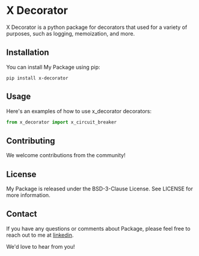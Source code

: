 # X Decorator

X Decorator is a python package for decorators that used for a variety of purposes, such as logging, memoization, and
more.

## Installation

You can install My Package using pip:

```shell
pip install x-decorator
```

## Usage

Here's an examples of how to use x_decorator decorators:

```python
from x_decorator import x_circuit_breaker

```

## Contributing

We welcome contributions from the community!

## License

My Package is released under the BSD-3-Clause License.
See LICENSE for more information.

## Contact

If you have any questions or comments about Package,
please feel free to reach out to me at [linkedin](https://www.linkedin.com/in/muhammedshokr/).

We'd love to hear from you!